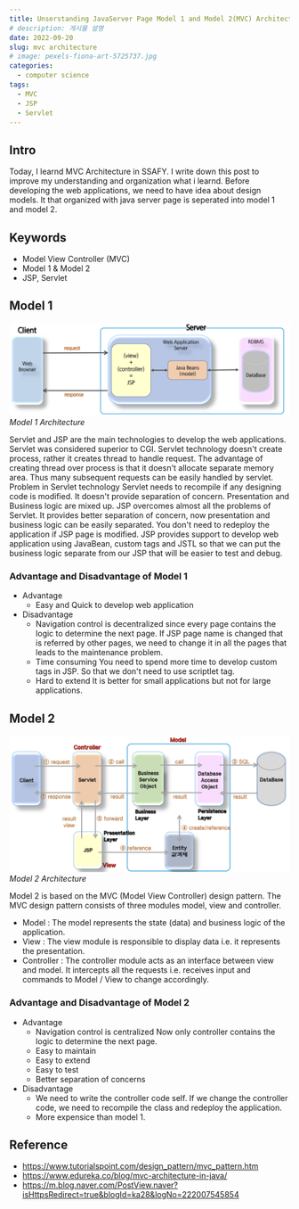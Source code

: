 ```yaml
---
title: Unserstanding JavaServer Page Model 1 and Model 2(MVC) Architecture
# description: 게시물 설명
date: 2022-09-20
slug: mvc architecture
# image: pexels-fiona-art-5725737.jpg
categories:
  - computer science
tags:
  - MVC
  - JSP
  - Servlet
---
```


## Intro

Today, I learnd MVC Architecture in SSAFY. I write down this post to improve my understanding and organization what i learnd. Before developing the web applications, we need to have idea about design models. It that organized with java server page is seperated into model 1 and model 2.

## Keywords

- Model View Controller (MVC)
- Model 1 & Model 2
- JSP, Servlet

## Model 1

![](fig1.png)_Model 1 Architecture_

Servlet and JSP are the main technologies to develop the web applications. Servlet was considered superior to CGI. Servlet technology doesn't create process, rather it creates thread to handle request. The advantage of creating thread over process is that it doesn't allocate separate memory area. Thus many subsequent requests can be easily handled by servlet. Problem in Servlet technology Servlet needs to recompile if any designing code is modified. It doesn't provide separation of concern. Presentation and Business logic are mixed up. JSP overcomes almost all the problems of Servlet. It provides better separation of concern, now presentation and business logic can be easily separated. You don't need to redeploy the application if JSP page is modified. JSP provides support to develop web application using JavaBean, custom tags and JSTL so that we can put the business logic separate from our JSP that will be easier to test and debug.

### Advantage and Disadvantage of Model 1

- Advantage
  - Easy and Quick to develop web application
- Disadvantage
  - Navigation control is decentralized since every page contains the logic to determine the next page. If JSP page name is changed that is referred by other pages, we need to change it in all the pages that leads to the maintenance problem.
  - Time consuming You need to spend more time to develop custom tags in JSP. So that we don't need to use scriptlet tag.
  - Hard to extend It is better for small applications but not for large applications.

## Model 2

![](fig2.png)_Model 2 Architecture_

Model 2 is based on the MVC (Model View Controller) design pattern. The MVC design pattern consists of three modules model, view and controller.

- Model : The model represents the state (data) and business logic of the application.
- View : The view module is responsible to display data i.e. it represents the presentation.
- Controller : The controller module acts as an interface between view and model. It intercepts all the requests i.e. receives input and commands to Model / View to change accordingly.

### Advantage and Disadvantage of Model 2

- Advantage
  - Navigation control is centralized Now only controller contains the logic to determine the next page.
  - Easy to maintain
  - Easy to extend
  - Easy to test
  - Better separation of concerns
- Disadvantage
  - We need to write the controller code self. If we change the controller code, we need to recompile the class and redeploy the application.
  - More expensice than model 1.

## Reference

- https://www.tutorialspoint.com/design_pattern/mvc_pattern.htm
- https://www.edureka.co/blog/mvc-architecture-in-java/
- https://m.blog.naver.com/PostView.naver?isHttpsRedirect=true&blogId=ka28&logNo=222007545854

